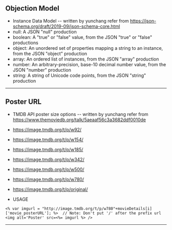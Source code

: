 ## Objection Model
* Instance Data Model -- written by yunchang refer from https://json-schema.org/draft/2019-09/json-schema-core.html
 * null: A JSON "null" production
 * boolean: A "true" or "false" value, from the JSON "true" or "false" productions
 * object: An unordered set of properties mapping a string to an instance, from the JSON "object" production
 * array: An ordered list of instances, from the JSON "array" production
 * number: An arbitrary-precision, base-10 decimal number value, from the JSON "number" production
 * string: A string of Unicode code points, from the JSON "string" production
***
## Poster URL
* TMDB API poster size options -- written by yunchang refer from https://www.themoviedb.org/talk/5aeaaf56c3a3682ddf0010de
 * https://image.tmdb.org/t/p/w92/
 * https://image.tmdb.org/t/p/w154/
 * https://image.tmdb.org/t/p/w185/
 * https://image.tmdb.org/t/p/w342/
 * https://image.tmdb.org/t/p/w500/
 * https://image.tmdb.org/t/p/w780/
 * https://image.tmdb.org/t/p/original/

* USAGE
```
<% var imgurl = "http://image.tmdb.org/t/p/w780"+movieDetails[i]['movie_posterURL']; %>  // Note: Don't put '/' after the prefix url
<img alt='Poster' src=<%= imgurl %> />
```
***